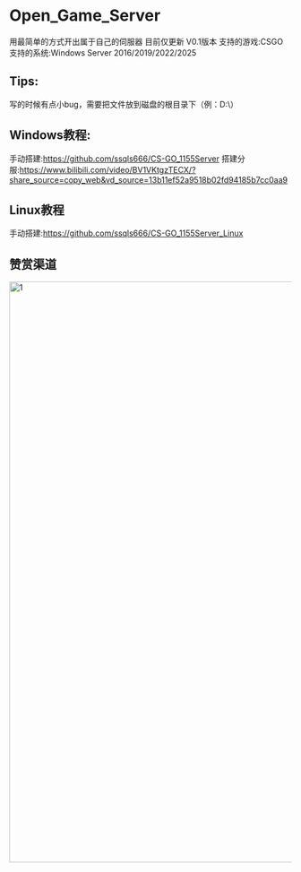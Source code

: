 # Open_Game_Server
用最简单的方式开出属于自己的伺服器
目前仅更新 V0.1版本 
支持的游戏:CSGO
支持的系统:Windows Server 2016/2019/2022/2025
## Tips:
写的时候有点小bug，需要把文件放到磁盘的根目录下（例：D:\）

## Windows教程:
手动搭建:https://github.com/ssqls666/CS-GO_1155Server  搭建分服:https://www.bilibili.com/video/BV1VKtgzTECX/?share_source=copy_web&vd_source=13b11ef52a9518b02fd94185b7cc0aa9
## Linux教程
手动搭建:https://github.com/ssqls666/CS-GO_1155Server_Linux
## 赞赏渠道

<img width="1037" height="1037" alt="1" src="https://github.com/user-attachments/assets/5af16773-1426-4e8a-b642-81f0d12c272d" />
